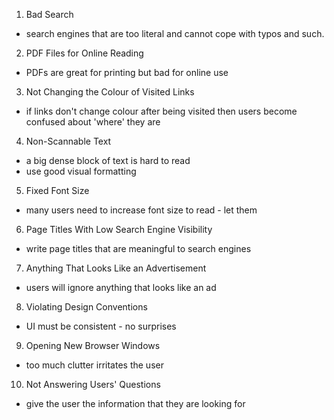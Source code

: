 1. Bad Search
  - search engines that are too literal and cannot cope with typos and such.

2. PDF Files for Online Reading
  - PDFs are great for printing but bad for online use

3. Not Changing the Colour of Visited Links
  - if links don't change colour after being visited then users become confused about 'where' they are

4. Non-Scannable Text
  - a big dense block of text is hard to read
  - use good visual formatting

5. Fixed Font Size
  - many users need to increase font size to read - let them

6. Page Titles With Low Search Engine Visibility
  - write page titles that are meaningful to search engines

7. Anything That Looks Like an Advertisement
  - users will ignore anything that looks like an ad

8. Violating Design Conventions
  - UI must be consistent - no surprises

9. Opening New Browser Windows
  - too much clutter irritates the user

10. Not Answering Users' Questions
  - give the user the information that they are looking for
